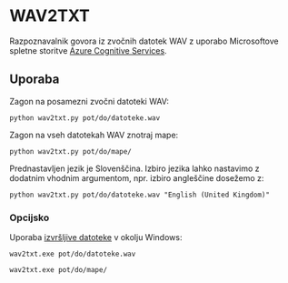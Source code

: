 # WAV2TXT

Razpoznavalnik govora iz zvočnih datotek WAV z uporabo Microsoftove spletne storitve [Azure Cognitive Services](https://azure.microsoft.com/en-us/services/cognitive-services/speech-to-text/#features).

## Uporaba

Zagon na posamezni zvočni datoteki WAV:

```python wav2txt.py pot/do/datoteke.wav```

Zagon na vseh datotekah WAV znotraj mape:

```python wav2txt.py pot/do/mape/```

Prednastavljen jezik je Slovenščina. Izbiro jezika lahko nastavimo z dodatnim vhodnim argumentom, npr. izbiro angleščine dosežemo z:

```python wav2txt.py pot/do/datoteke.wav "English (United Kingdom)"```

### Opcijsko

Uporaba [izvršljive datoteke](https://unilj-my.sharepoint.com/:u:/g/personal/janezkrfe_fe1_uni-lj_si/EZN2fcSiW-JAueoIyGGIA2wBDRHj8u4RQsacJgxNlIpwiQ?e=YAsa5y) v okolju Windows:

```wav2txt.exe pot/do/datoteke.wav```

```wav2txt.exe pot/do/mape/```
